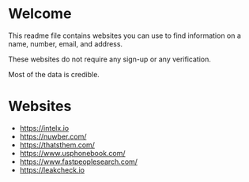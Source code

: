 # Welcome 

This readme file contains websites you can use to find information on a name, number, email, and address.

These websites do not require any sign-up or any verification.

Most of the data is credible.

# Websites

- https://intelx.io
- https://nuwber.com/
- https://thatsthem.com/
- https://www.usphonebook.com/
- https://www.fastpeoplesearch.com/
- https://leakcheck.io
